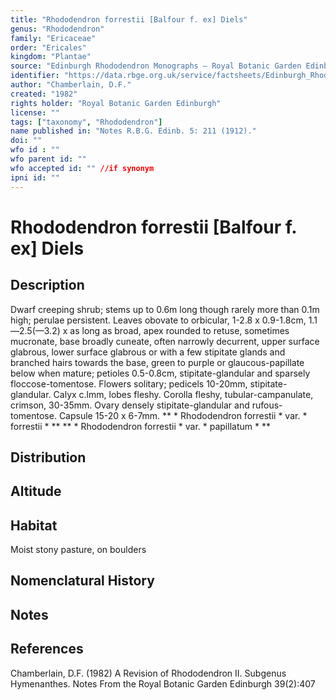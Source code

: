```yaml
---
title: "Rhododendron forrestii [Balfour f. ex] Diels"
genus: "Rhododendron"
family: "Ericaceae"
order: "Ericales"
kingdom: "Plantae"
source: "Edinburgh Rhododendron Monographs – Royal Botanic Garden Edinburgh"
identifier: "https://data.rbge.org.uk/service/factsheets/Edinburgh_Rhododendron_Monographs.xhtml"
author: "Chamberlain, D.F."
created: "1982"
rights holder: "Royal Botanic Garden Edinburgh"
license: ""
tags: ["taxonomy", "Rhododendron"]
name published in: "Notes R.B.G. Edinb. 5: 211 (1912)."
doi: ""
wfo id : ""
wfo parent id: ""
wfo accepted id: "" //if synonym                      
ipni id: ""
---
```


                       

# Rhododendron forrestii [Balfour f. ex] Diels

## Description
Dwarf creeping shrub; stems up to 0.6m long though rarely more than 0.1m high; perulae persistent. Leaves obovate to orbicular, 1-2.8 x 0.9-1.8cm, 1.1—2.5(—3.2) x as long as broad, apex rounded to retuse, sometimes mucronate, base broadly cuneate, often narrowly decurrent, upper surface glabrous, lower surface glabrous or with a few stipitate glands and branched hairs towards the base, green to purple or glaucous-papillate below when mature; petioles 0.5-0.8cm, stipitate-glandular and sparsely floccose-tomentose. Flowers solitary; pedicels 10-20mm, stipitate-glandular. Calyx c.lmm, lobes fleshy. Corolla fleshy, tubular-campanulate, crimson, 30-35mm. Ovary densely stipitate-glandular and rufous-tomentose. Capsule 15-20 x 6-7mm. ** * Rhododendron forrestii * var. * forrestii * ** ** * Rhododendron forrestii * var. * papillatum * **

## Distribution


## Altitude


## Habitat
Moist stony pasture, on boulders

## Nomenclatural History

                       
## Notes


## References

Chamberlain, D.F. (1982) A Revision of Rhododendron II. Subgenus Hymenanthes. Notes From the Royal Botanic Garden Edinburgh 39(2):407
